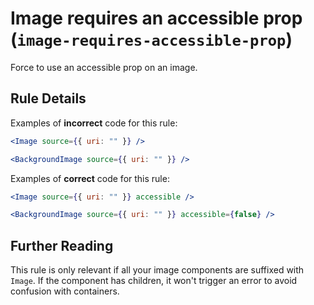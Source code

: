 # Image requires an accessible prop (`image-requires-accessible-prop`)

Force to use an accessible prop on an image.

## Rule Details

Examples of **incorrect** code for this rule:

```jsx
<Image source={{ uri: "" }} />
```

```jsx
<BackgroundImage source={{ uri: "" }} />
```

Examples of **correct** code for this rule:

```jsx
<Image source={{ uri: "" }} accessible />
```

```jsx
<BackgroundImage source={{ uri: "" }} accessible={false} />
```

## Further Reading

This rule is only relevant if all your image components are suffixed with `Image`. If the component has children, it won't trigger an error to avoid confusion with containers.
